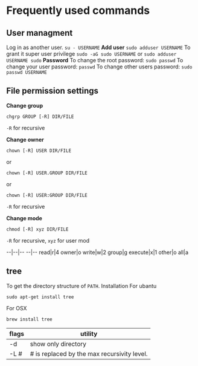 # Frequently used commands

## **User managment**
Log in as another user.
`su - USERNAME`
**Add user**
`sudo adduser USERNAME`
To grant it super user privilege
`sudo -aG sudo USERNAME` or `sudo adduser USERNAME sudo`
**Password**
To change the root password:
`sudo passwd`
To change your user password:
`passwd`
To change other users password:
`sudo passwd USERNAME`    

## **File permission settings**

**Change group**
```
chgrp GROUP [-R] DIR/FILE
```
`-R` for recursive

**Change owner**
```
chown [-R] USER DIR/FILE
```
or
```
chown [-R] USER.GROUP DIR/FILE
```
or
```
chown [-R] USER:GROUP DIR/FILE
```
`-R` for recursive

**Change mode**
```
chmod [-R] xyz DIR/FILE
```
`-R` for recursive, `xyz` for user mod

--|--|--          --|--
read|r|4          owner|o
write|w|2         group|g
execute|x|1       other|o
                  all|a

## **tree**
To get the directory structure of `PATH`.
Installation
For ubantu
```shell
sudo apt-get install tree
```
For OSX
```shell
brew install tree
```
flags|utility
-----|-------
-d|show only directory
-L #|# is replaced by the max recursivity level.
